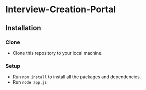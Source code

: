 # Interview-Creation-Portal

## Installation

### Clone 
-   Clone this repository to your local machine.

### Setup
-   Run `npm install` to install all the packages and dependencies.
-   Run `node app.js`
